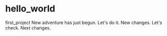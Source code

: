 # hello_world
first_project
New adventure has just begun. Let's do it. 
New changes. Let's check. 
Next changes.
